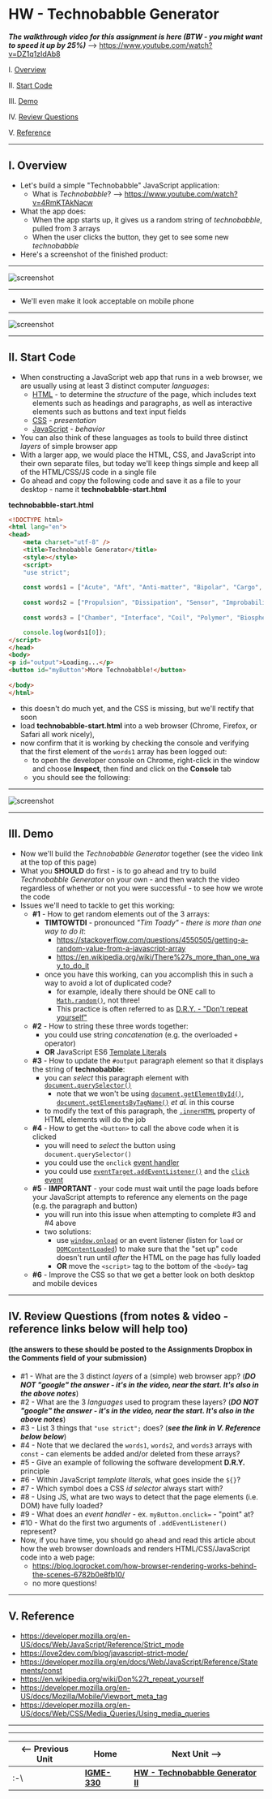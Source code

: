 # HW - Technobabble Generator

***The walkthrough video for this assignment is here (BTW - you might want to speed it up by 25%)*** --> https://www.youtube.com/watch?v=DZ1q1zIdAb8

I. [Overview](#overview)

II. [Start Code](#start-code)

III. [Demo](#demo)

IV. [Review Questions](#review-questions)

V. [Reference](#reference)

<hr>

<a id="overview" />

## I. Overview

- Let's build a simple "Technobabble" JavaScript application:
  - What is *Technobabble*? --> https://www.youtube.com/watch?v=4RmKTAkNacw
- What the app does:
  - When the app starts up, it gives us a random string of *technobabble*, pulled from 3 arrays
  - When the user clicks the button, they get to see some new *technobabble*
- Here's a screenshot of the finished product:

<hr>

![screenshot](./_images/_technobabble/HW-technobabble-1.jpg)

<hr>

- We'll even make it look acceptable on mobile phone

<hr>

![screenshot](./_images/_technobabble/HW-technobabble-2.jpg)

<hr>

<a id="start-code" />

## II. Start Code

- When constructing a JavaScript web app that runs in a web browser, we are usually using at least 3 distinct computer *languages*:
  - [HTML](https://developer.mozilla.org/en-US/docs/Web/HTML) - to determine the *structure* of the page, which includes text elements such as headings and paragraphs, as well as interactive elements such as buttons and text input fields
  - [CSS](https://developer.mozilla.org/en-US/docs/Web/CSS) - *presentation*
  - [JavaScript](https://developer.mozilla.org/en-US/docs/Web/JavaScript) - *behavior*
- You can also think of these languages as tools to build three distinct *layers* of simple browser app
- With a larger app, we would place the HTML, CSS, and JavaScript into their own separate files, but today we'll keep things simple and keep all of the HTML/CSS/JS code in a single file 
- Go ahead and copy the following code and save it as a file to your desktop - name it **technobabble-start.html** 
  

**technobabble-start.html**
```html
<!DOCTYPE html>
<html lang="en">
<head>
	<meta charset="utf-8" />
	<title>Technobabble Generator</title>
	<style></style>
	<script>
	"use strict";
	
	const words1 = ["Acute", "Aft", "Anti-matter", "Bipolar", "Cargo", "Command", "Communication", "Computer", "Deuterium", "Dorsal", "Emergency", "Engineering", "Environmental", "Flight", "Fore", "Guidance", "Heat", "Impulse", "Increased", "Inertial", "Infinite", "Ionizing", "Isolinear", "Lateral", "Linear", "Matter", "Medical", "Navigational", "Optical", "Optimal", "Optional", "Personal", "Personnel", "Phased", "Reduced", "Science", "Ship's", "Shuttlecraft", "Structural", "Subspace", "Transporter", "Ventral"];
	
	const words2 = ["Propulsion", "Dissipation", "Sensor", "Improbability", "Buffer", "Graviton", "Replicator", "Matter", "Anti-matter", "Organic", "Power", "Silicon", "Holographic", "Transient", "Integrity", "Plasma", "Fusion", "Control", "Access", "Auto", "Destruct", "Isolinear", "Transwarp", "Energy", "Medical", "Environmental", "Coil", "Impulse", "Warp", "Phaser", "Operating", "Photon", "Deflector", "Integrity", "Control", "Bridge", "Dampening", "Display", "Beam", "Quantum", "Baseline", "Input"];
	
	const words3 = ["Chamber", "Interface", "Coil", "Polymer", "Biosphere", "Platform", "Thruster", "Deflector", "Replicator", "Tricorder", "Operation", "Array", "Matrix", "Grid", "Sensor", "Mode", "Panel", "Storage", "Conduit", "Pod", "Hatch", "Regulator", "Display", "Inverter", "Spectrum", "Generator", "Cloud", "Field", "Terminal", "Module", "Procedure", "System", "Diagnostic", "Device", "Beam", "Probe", "Bank", "Tie-In", "Facility", "Bay", "Indicator", "Cell"];

	console.log(words1[0]);
</script>
</head>
<body>
<p id="output">Loading...</p>
<button id="myButton">More Technobabble!</button>
	
</body>
</html>
```

- this doesn't do much yet, and the CSS is missing, but we'll rectify that soon
- load **technobabble-start.html** into a web browser (Chrome, Firefox, or Safari all work nicely), 
- now confirm that it is working by checking the console and verifying that the first element of the `words1` array has been logged out:
  - to open the developer console on Chrome, right-click in the window and choose **Inspect**, then find and click on the **Console** tab
  - you should see the following:

<hr>

![screenshot](./_images/_technobabble/HW-technobabble-3.jpg)

<hr>

<a id="demo" />

## III. Demo

- Now we'll build the *Technobabble Generator* together (see the video link at the top of this page)
- What you **SHOULD** do first - is to go ahead and try to build *Technobabble Generator*  on your own - and then watch the video regardless of whether or not you were successful - to see how we wrote the code
- Issues we'll need to tackle to get this working:
  - **#1** - How to get random elements out of the 3 arrays:
    - **TIMTOWTDI** - pronounced *"Tim Toady"* - *there is more than one way to do it*: 
      - https://stackoverflow.com/questions/4550505/getting-a-random-value-from-a-javascript-array
      - https://en.wikipedia.org/wiki/There%27s_more_than_one_way_to_do_it
    - once you have this working, can you accomplish this in such a way to avoid a lot of duplicated code?
      - for example, ideally there should be ONE call to [`Math.random()`](https://developer.mozilla.org/en-US/docs/Web/JavaScript/Reference/Global_Objects/Math/random), not three!
      - This practice is often referred to as [D.R.Y. - "Don't repeat yourself"](https://en.wikipedia.org/wiki/Don%27t_repeat_yourself)
  - **#2** - How to string these three words together:
    - you could use string *concatenation* (e.g. the overloaded `+` operator)
    - **OR** JavaScript ES6 [Template Literals](https://developer.mozilla.org/en-US/docs/Web/JavaScript/Reference/Template_literals)
  - **#3** - How to update the `#output` paragraph element so that it displays the string of **technobabble**:
    - you can *select* this paragraph element with [`document.querySelector()`](https://developer.mozilla.org/en-US/docs/Web/API/Document/querySelector)
      - note that we won't be using [`document,getElementById()`](https://developer.mozilla.org/en-US/docs/Web/API/Document/getElementById), [`document.getElementsByTagName()`](https://developer.mozilla.org/en-US/docs/Web/API/Document/getElementsByTagName) *et al.* in this course
    - to modify the text of this paragraph, the [`.innerHTML`](https://developer.mozilla.org/en-US/docs/Web/API/Element/innerHTML) property of HTML elements will do the job
  - **#4** - How to get the `<button>` to call the above code when it is clicked
    - you will need to *select* the button using `document.querySelector()`
    - you could use the `onclick` [event handler](https://developer.mozilla.org/en-US/docs/Web/Guide/Events/Event_handlers)
    - you could use [`eventTarget.addEventListener()`](https://developer.mozilla.org/en-US/docs/Web/API/EventTarget/addEventListener) and the [`click` event](https://developer.mozilla.org/en-US/docs/Web/API/Element/click_event)
  - **#5** - **IMPORTANT** - your code must wait until the page loads before your JavaScript attempts to reference any elements on the page (e.g. the paragraph and button) 
    - you will run into this issue when attempting to complete #3 and #4 above
    - two solutions:
      - use [`window.onload`](https://developer.mozilla.org/en-US/docs/Web/API/GlobalEventHandlers/onload) or an event listener (listen for `load` or [`DOMContentLoaded`](https://developer.mozilla.org/en-US/docs/Web/API/Window/DOMContentLoaded_event)) to make sure that the "set up" code doesn't run until *after* the HTML on the page has fully loaded
      - **OR** move the `<script>` tag to the bottom of the `<body>` tag
  - **#6** - Improve the CSS so that we get a better look on both desktop and mobile devices
 <hr> 	
 
 <a id="review-questions" />
 
## IV. Review Questions (from notes & video - reference links below will help too)

#### (the answers to these should be posted to the Assignments Dropbox in the Comments field of your submission)

- #1 - What are the 3 distinct *layers* of a (simple) web browser app? (***DO NOT "google" the answer - it's in the video, near the start. It's also in the above notes***)
- #2 - What are the 3 *languages* used to program these layers? (***DO NOT "google" the answer - it's in the video, near the start. It's also in the above notes***)
- #3 - List 3 things that `"use strict";` does? (***see the link in *V. Reference* below below***)
- #4 - Note that we declared the `words1`, `words2`, and `words3` arrays with `const` -  can elements be added and/or deleted from these arrays?
- #5 - Give an example of following the software development **D.R.Y.** principle
- #6 - Within JavaScript *template literals*, what goes inside the `${}`?
- #7 - Which symbol does a CSS *id selector* always start with?
- #8 - Using JS, what are two ways to detect that the page elements (i.e. DOM) have fully loaded?
- #9 - What does an *event handler* - ex. `myButton.onclick=` - "point" at?
- #10 - What do the first two arguments of `.addEventListener()` represent?
- Now, if you have time, you should go ahead and read this article about how the web browser downloads and renders HTML/CSS/JavaScript code into a web page:
  - https://blog.logrocket.com/how-browser-rendering-works-behind-the-scenes-6782b0e8fb10/ 
  - no more questions!
  

<hr>

<a id="reference" />

## V. Reference

- https://developer.mozilla.org/en-US/docs/Web/JavaScript/Reference/Strict_mode
- https://love2dev.com/blog/javascript-strict-mode/
- https://developer.mozilla.org/en/docs/Web/JavaScript/Reference/Statements/const
- https://en.wikipedia.org/wiki/Don%27t_repeat_yourself
- https://developer.mozilla.org/en-US/docs/Mozilla/Mobile/Viewport_meta_tag
- https://developer.mozilla.org/en-US/docs/Web/CSS/Media_Queries/Using_media_queries

<hr><hr>

| <-- Previous Unit | Home | Next Unit -->
| --- | --- | --- 
|   :-\  |  [**IGME-330**](../README.md) | [**HW - Technobabble Generator II**](HW-technobabble-2.md)
